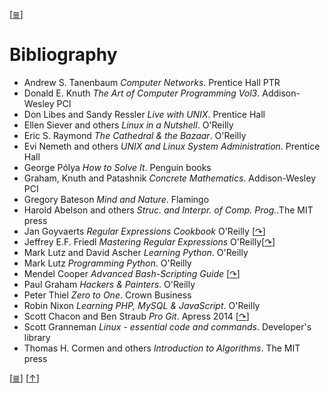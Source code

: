 <!--
File          : b.md

Created       : Mon 27 Jul 2015 22:41:32
Last Modified : Mon 17 Aug 2015 21:02:38
Maintainer    : sharlatan
-->

\[[≣](../../README_ru.md#Содержание "Содержание")\]
# Bibliography #

*   Andrew S. Tanenbaum _Computer Networks_. Prentice Hall PTR
*   Donald E. Knuth _The Art of Computer Programming Vol3_. Addison-Wesley PCI 
*   Don Libes and Sandy Ressler _Live with UNIX_. Prentice Hall
*   Ellen Siever and others _Linux in a Nutshell_. O'Reilly
*   Eric S. Raymond _The Cathedral & the Bazaar_. O'Reilly
*   Evi Nemeth and others _UNIX and Linux System Administration_. Prentice Hall 
*   George Pólya _How to Solve It_. Penguin books
*   Graham, Knuth and Patashnik _Concrete Mathematics_. Addison-Wesley PCI
*   Gregory Bateson _Mind and Nature_. Flamingo
*   Harold Abelson and others _Struc. and Interpr. of Comp.  Prog._.The MIT press
*   Jan Goyvaerts  _Regular Expressions Cookbook_ O'Reilly \[[↷](http://goo.gl/YxEjt)\]
*   Jeffrey E.F. Friedl _Mastering Regular Expressions_ O'Reilly\[[↷](http://goo.gl/3lT9l)\]
*   Mark Lutz and David Ascher _Learning Python_. O'Reilly
*   Mark Lutz _Programming Python_. O'Reilly
*   Mendel Cooper _Advanced Bash-Scripting Guide_ \[[↷](http://goo.gl/S3bV)\]
*   Paul Graham _Hackers & Painters_. O'Reilly 
*   Peter Thiel _Zero to One_. Crown Business
*   Robin Nixon _Learning PHP, MySQL & JavaScript_. O'Reilly
*   Scott Chacon and Ben Straub _Pro Git_. Apress 2014 \[[↷](https://git-scm.com/book/en/v2)\]
*   Scott Granneman _Linux - essential code and commands_. Developer's library
*   Thomas H. Cormen and others _Introduction to Algorithms_. The MIT press

\[[≣](../../README_ru.md#Содержание "Содержание")\]
\[[↑](./b.md#bibliography "Вверх")\]
